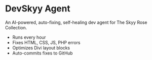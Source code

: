 # DevSkyy Agent

An AI-powered, auto-fixing, self-healing dev agent for The Skyy Rose Collection.

- Runs every hour
- Fixes HTML, CSS, JS, PHP errors
- Optimizes Divi layout blocks
- Auto-commits fixes to GitHub

